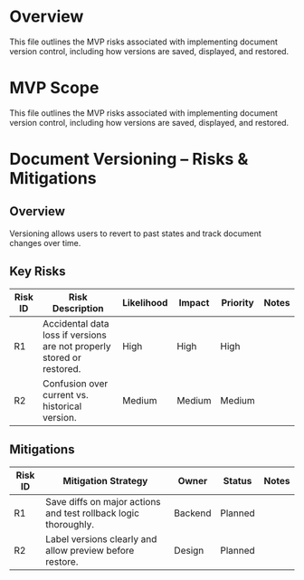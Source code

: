 # Overview

This file outlines the MVP risks associated with implementing document version control, including how versions are saved, displayed, and restored.

# MVP Scope

This file outlines the MVP risks associated with implementing document version control, including how versions are saved, displayed, and restored.

# Document Versioning – Risks & Mitigations

## Overview
Versioning allows users to revert to past states and track document changes over time.

## Key Risks

| Risk ID | Risk Description | Likelihood | Impact | Priority | Notes |
|---------|------------------|------------|--------|----------|-------|
| R1 | Accidental data loss if versions are not properly stored or restored. | High | High | High |  |
| R2 | Confusion over current vs. historical version. | Medium | Medium | Medium |  |

## Mitigations

| Risk ID | Mitigation Strategy | Owner | Status | Notes |
|---------|----------------------|--------|--------|-------|
| R1 | Save diffs on major actions and test rollback logic thoroughly. | Backend | Planned |  |
| R2 | Label versions clearly and allow preview before restore. | Design | Planned |  |
